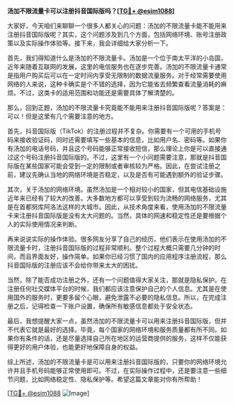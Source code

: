 **汤加不限流量卡可以注册抖音国际版吗？[[TG💪+ @esim1088](https://t.me/s/esim1088)]**

大家好，今天咱们来聊聊一个很多人都关心的问题：汤加的不限流量卡能不能用来注册抖音国际版呢？其实，这个问题涉及到几个方面，包括网络环境、账号注册政策以及实际操作体验等。接下来，我会详细给大家分析一下。

首先，我们得知道什么是汤加的不限流量卡。汤加是一个位于南太平洋的小岛国，近年来随着互联网的发展，这里的电信服务也在逐步完善。汤加的不限流量卡通常是指用户购买后可以在一定时间内享受无限制的数据流量服务。对于经常需要使用网络的人来说，这种卡确实是个不错的选择，因为它能省去频繁查看流量消耗的麻烦。不过，这类卡的适用范围和功能还是需要具体了解清楚的。

那么，回到正题，汤加的不限流量卡究竟能不能用来注册抖音国际版呢？答案是：可以！但是这里有几个需要注意的地方。

首先，抖音国际版（TikTok）的注册过程并不复杂。你需要有一个可用的手机号码来接收验证码，同时还需要填写一些基本的信息，比如用户名、密码等。如果你有汤加的电话号码，并且这个号码能够正常接收短信，那么理论上你是可以直接通过这个号码注册抖音国际版的。不过，这里有一个小问题需要注意，那就是抖音国际版在某些国家可能会受到一定的限制或者审核较为严格。因此，在尝试注册之前，建议先确认当地的网络环境是否稳定，以及是否有可能遇到额外的验证步骤。

其次，关于汤加的网络环境。虽然汤加是一个相对较小的国家，但其电信基础设施近年来已经有了较大的改善。大多数地方都可以享受到较为流畅的网络服务，尤其是在首都努库阿洛法这样的大城市。因此，从技术角度来看，使用汤加的不限流量卡来注册抖音国际版是没有太大问题的。当然，具体的网速和稳定性还是要根据个人的实际使用情况来判断。

再来说说实际的操作体验。很多网友分享了自己的经历，他们表示在使用汤加的不限流量卡时，注册抖音国际版的过程非常顺利。整个过程大概只需要几分钟的时间，而且界面友好，操作简单。如果你已经习惯了国内的应用程序注册流程，那么抖音国际版的注册应该不会给你带来太大的困扰。

当然，除了能否成功注册之外，还有一个问题值得大家关注，那就是隐私保护。在注册任何社交媒体平台的时候，我们都应该注意保护自己的个人信息。尤其是在使用国外的服务时，更要多留个心眼，避免泄露不必要的隐私信息。所以，在完成注册之后，记得检查一下账户设置，确保所有敏感信息都处于安全状态。

最后，我想提醒大家一点，虽然汤加的不限流量卡可以用来注册抖音国际版，但并不代表它就是最好的选择。毕竟，每个国家的网络环境和服务质量都有所不同。如果你有条件的话，还是尽量选择自己所在地区的运营商提供的服务，这样不仅能获得更好的用户体验，也能更好地保障自身的权益。

综上所述，汤加的不限流量卡是可以用来注册抖音国际版的，只要你的网络环境允许并且手机号码能够正常使用即可。不过，在实际操作过程中，还是要注意一些细节问题，比如网络稳定性、隐私保护等。希望这篇文章能对你有所帮助！

[[TG💪+ @esim1088](https://t.me/s/esim1088) ![Image](https://i.postimg.cc/4NQfJmqS/Snipaste-2025-05-13-00-14-12.png)]